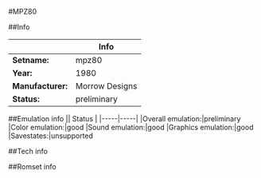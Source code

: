 #MPZ80

##Info

||Info|
|-----|-----|
|**Setname:**|mpz80
|**Year:**|1980
|**Manufacturer:**|Morrow Designs
|**Status:**|preliminary

##Emulation info
|| Status |
|-----|-----|
|Overall emulation:|preliminary
|Color emulation:|good
|Sound emulation:|good
|Graphics emulation:|good
|Savestates:|unsupported

##Tech info

##Romset info

<!--- START OF EDITED COMMENT DO NOT TOUCH TEXT ABOVE-->
